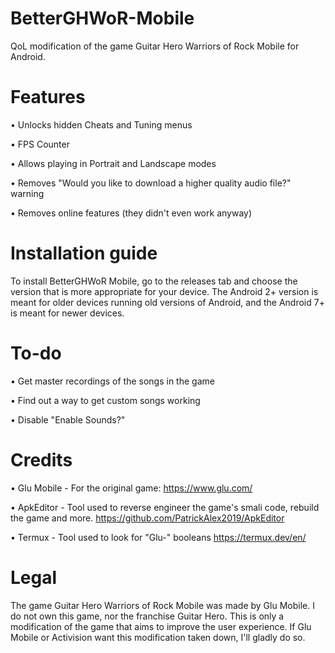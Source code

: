 # BetterGHWoR-Mobile
QoL modification of the game Guitar Hero Warriors of Rock Mobile for Android.

# Features
• Unlocks hidden Cheats and Tuning menus

• FPS Counter

• Allows playing in Portrait and Landscape modes

• Removes "Would you like to download a higher quality audio file?" warning

• Removes online features (they didn't even work anyway)

# Installation guide
To install BetterGHWoR Mobile, go to the releases tab and choose the version that is more appropriate for your device. 
The Android 2+ version is meant for older devices running old versions of Android, and the Android 7+ is meant for newer devices.

# To-do
• Get master recordings of the songs in the game

• Find out a way to get custom songs working

• Disable "Enable Sounds?"

# Credits
• Glu Mobile - For the original game: https://www.glu.com/

• ApkEditor - Tool used to reverse engineer the game's smali code, rebuild the game and more. https://github.com/PatrickAlex2019/ApkEditor

• Termux - Tool used to look for "Glu-" booleans
https://termux.dev/en/

# Legal
The game Guitar Hero Warriors of Rock Mobile was made by Glu Mobile. I do not own this game, nor the franchise Guitar Hero. 
This is only a modification of the game that aims to improve the user experience.
If Glu Mobile or Activision want this modification taken down, I'll gladly do so.
